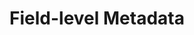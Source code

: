 ---
# -------------------------- #
#        CONTENT TYPE        #
# -------------------------- #

product-type: "connect"
content-type: "api-sub-structure"
key: "field-level-metadata-object"


# -------------------------- #
#        OBJECT INFO         #
# -------------------------- #

title: "Field-level Metadata"
description: |
  {% include misc/data-files.html %}
  {{ api.data-structures.metadata.field-level.description | flatify }}

  Refer to the [Field selection and compatibility rules guide]({{ link.connect.guides.field-selection-compatibility-rules | prepend: site.baseurl }}) for info about selection and compatibility rules.


# -------------------------- #
#      OBJECT ATTRIBUTES     #
# -------------------------- #

object-attributes:
  - name: "inclusion"
    type: "string"
    description: |
      Indicates when a field will be included. Possible values are:

      - `automatic` - The field is included all the time, regardless of `selected-by-default` and `selected` values
      - `available` - The field is available for selection. The field will be included if `selected-by-default` or `selected` is `true`.
      - `unsupported` - The field is unsupported and will not be included, regardless of `selected-by-default` and `selected` values

      If a field is `unsupported`, the `unsupported-description` attribute may provide additonal information.
    modifiable: false
    applies-to: "all"
    value: |
      automatic

  - name: "selected"
    type: "boolean"
    description: |
      Indicates whether a field should be included in a stream's field selection list. This value will be present only if the [stream containing the field]({{ api.data-structures.metadata.stream-level.section }}) is selected (`selected: true`).

      - `null` - The value has not been set
      - `true` - The field is selected
      - `false` - The field is not selected
    modifiable: true
    applies-to: "all"
    value: |
      true

  - name: "selected-by-default"
    type: "boolean"
    description: |
      Indicates if a field will be selected by default. Possible values are:

      - `null` - The value has not been set
      - `true` - The field is selected by default and is included regardless of the `selected` value
      - `false` - The field is not selected by default. The field will be included if the `selected` value is `true`.
    modifiable: false
    applies-to: ""
    value: |
      true

  - name: "sql-datatype"
    type: "string"
    description: |
      **For database sources only.** The data type of a column from a database.
    modifiable: false
    applies-to: "db2, mysql, oracle, postgres"
    value: |
      text

# Source: https://github.com/singer-io/tap-google-analytics/blob/master/spikes/discover_metrics_and_dimensions.py#L158
  - name: "tap_google_analytics.cubes"
    type: "array"
    description: |
      **For Google Analytics sources only.** An array of strings containing the 'cubes' the field is a part of. A cube is a group of metrics and dimensions that are compatible together.

      We recommend using [Google's Dimensions and Metrics Explorer](https://developers.google.com/analytics/devguides/reporting/core/dimsmets){:target="new"} to test combinations of metrics and dimensions for compatibility.
    modifiable: false
    applies-to: "google-analytics"
    value: |
      [
          "per_active_visitors_nthday_active_visitors_30",
          "per_active_visitors_date_active_visitors_30",
          "per_active_visitors_day_active_visitors_30"
        ]

# source for values: https://github.com/singer-io/tap-google-analytics/blob/master/spikes/discover_metrics_and_dimensions.py#L116
  - name: "tap_google_analytics.group"
    type: "array"
    description: |
      **For Google Analytics sources only.** The group the field belongs to. Possible values are:

      - `Ad Exchange`
      - `Adsense`
      - `Adwords`
      - `App Tracking`
      - `Audience`
      - `Channel Grouping`
      - `Content Experiments`
      - `Content Grouping`
      - `Custom Variables or Columns`
      - `DoubleClick Bid Manager`
      - `DoubleClick Campaign Manager`
      - `DoubleClick Search`
      - `DoubleClick for Publishers`
      - `DoubleClick for Publishers Backfill`
      - `Ecommerce`
      - `Event Tracking`
      - `Exceptions`
      - `Geo Network`
      - `Goal Conversions`
      - `Internal Search`
      - `Lifetime Value and Cohorts`
      - `Page Tracking`
      - `Platform or Device`
      - `Publisher`
      - `Report Fields`
      - `Session`
      - `Site Speed`
      - `Social Activities`
      - `Social Interactions`
      - `System`
      - `Time`
      - `Traffic Sources`
      - `User`
      - `User Timings`
    modifiable: false
    applies-to: "google-analytics"
    value: "User"

  - name: "behavior"
    type: "string"
    description: |
      **For Google Analytics and Google Ads sources only.** The type of field. Possible values are:

      - `ATTRIBUTE` - Goolgle Ads sources only
      - `METRIC`
      - `DIMENSION` - Google Analytics sources only
      - `SEGMENT` - Goolgle Ads sources only

      **Note**: This property won't be present for Google Analytics fields where `tap_google_analytics.group: Report Fields`.
    modifiable: false
    applies-to: "google-analytics"
    value: "METRIC"

  - name: "fieldExclusions"
    type: "array"
    description: |
      A list of arrays, each array containing an array of strings that correspond to fields that are incompatible when the current field is selected.

      For example: If the metadata for a `DeviceOS` field contains a `fieldExclusion` of `["properties":"ImpressionLostToBidPercent"]`, then the `DeviceOS` and `ImpressionLostToBidPercent` fields cannot be selected together in the stream.

      Refer to the example tabs below for an example of this property.
    modifiable: false
    value: |
      "fieldExclusions": [
        [
          "properties",
          "BidMatchType"
        ],
        [
          "properties",
          "DeviceOS"
        ],
        [
          "properties",
          "TopVsOther"
        ]
      ]

  - name: "unsupported-description"
    type: "string"
    description: |
      The reason a field is unsupported (`inclusion: unsupported`). **Note**: This is not available for all sources.
    modifiable: false
    applies-to: "salesforce"
    value: |
      this field is unsupported by the Bulk API.


# -------------------------- #
#           EXAMPLES         #
# -------------------------- #

examples:
  - type: "Database source"
    code: |
      {
         "metadata":{
            "sql-datatype":"double precision",
            "selected-by-default":true,
            "inclusion":"available"
         }
      }

  - type: "SaaS source"
    code: |
      {
         "metadata":{
            "selected":false,
            "inclusion":"available"
         }
      }

  - type: "Google Analytics source"
    code: |
      {
         "metadata":{
            "inclusion":"available",
            "tap_google_analytics.cubes":[
               "per_active_visitors_nthday_active_visitors_30",
               "per_active_visitors_date_active_visitors_30",
               "per_active_visitors_day_active_visitors_30"
            ],
            "tap_google_analytics.group":"User",
            "behavior":"METRIC"
         }
      }

  - type: "Field exclusions"
    code: |
      {{ site.data.connect.code-examples.field-metadata.field-exclusion }}

  - type: "Unsupported field"
    code: |
      {{ site.data.connect.code-examples.field-metadata.unsupported-field }}
---